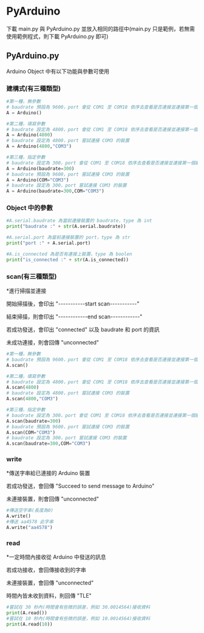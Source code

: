 # PyArduino
下載 main.py 與 PyArduino.py 並放入相同的路徑中(main.py 只是範例，若無需使用範例程式，則下載 PyArduino.py 即可)
## PyArduino.py
Arduino Object 中有以下功能與參數可使用
### 建構式(有三種類型)
```python
#第一種，無參數
# baudrate 預設為 9600，port 會從 COM1 至 COM18 依序去查看是否連接並連接第一個能連接的裝置
A = Arduino()

#第二種，填寫參數
# baudrate 設定為 4800，port 會從 COM1 至 COM18 依序去查看是否連接並連接第一個能連接的裝置
A = Arduino(4800)
# baudrate 設定為 4800，port 嘗試連接 COM3 的裝置
A = Arduino(4800,"COM3")

#第三種，指定參數
# baudrate 設定為 300，port 會從 COM1 至 COM18 依序去查看是否連接並連接第一個能連接的裝置
A = Arduino(baudrate=300)
# baudrate 預設為 9600，port 嘗試連接 COM3 的裝置
A = Arduino(COM="COM3")
# baudrate 設定為 300，port 嘗試連接 COM3 的裝置
A = Arduino(baudrate=300,COM="COM3")
```

### Object 中的參數
```python
#A.serial.baudrate 為當前連接裝置的 baudrate，type 為 int
print("baudrate :" + str(A.serial.baudrate))

#A.serial.port 為當前連接裝置的 port，type 為 str
print("port :" + A.serial.port)

#A.is_connected 為是否有連接上裝置，type 為 boolen
print("is_connected :" + str(A.is_connected))
```

### scan(有三種類型)
*進行掃描並連接

開始掃描後，會印出 "-----------start scan-----------"

結束掃描，則會印出 "------------end scan------------"

若成功發送，會印出 "connected" 以及 baudrate 和 port 的資訊

未成功連接，則會回傳 "unconnected"

```python
#第一種，無參數
# baudrate 預設為 9600，port 會從 COM1 至 COM18 依序去查看是否連接並連接第一個能連接的裝置
A.scan()

#第二種，填寫參數
# baudrate 設定為 4800，port 會從 COM1 至 COM18 依序去查看是否連接並連接第一個能連接的裝置
A.scan(4800)
# baudrate 設定為 4800，port 嘗試連接 COM3 的裝置
A.scan(4800,"COM3")

#第三種，指定參數
# baudrate 設定為 300，port 會從 COM1 至 COM18 依序去查看是否連接並連接第一個能連接的裝置
A.scan(baudrate=300)
# baudrate 預設為 9600，port 嘗試連接 COM3 的裝置
A.scan(COM="COM3")
# baudrate 設定為 300，port 嘗試連接 COM3 的裝置
A.scan(baudrate=300,COM="COM3")
```

### write
*傳送字串給已連接的 Arduino 裝置

若成功發送，會回傳 "Succeed to send message to Arduino"

未連接裝置，則會回傳 "unconnected"
```python
#傳送空字串(長度為0)
A.write()
#傳送 aa4578 此字串
A.write("aa4578")
```

### read
*一定時間內接收從 Arduino 中發送的訊息

若成功接收，會回傳接收到的字串

未連接裝置，會回傳 "unconnected"

時間內皆未收到資料，則回傳 "TLE"
```python
#嘗試在 30 秒內(時間會有些微的誤差，例如 30.0014564)接收資料
print(A.read())
#嘗試在 10 秒內(時間會有些微的誤差，例如 10.0014564)接收資料
print(A.read(10))
```
